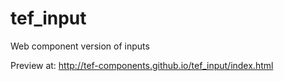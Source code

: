 # tef_input
Web component version of inputs

Preview at: http://tef-components.github.io/tef_input/index.html
